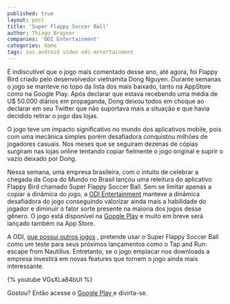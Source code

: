 ```yaml
---
published: true
layout: post
title: 'Super Flappy Soccer Ball'
author: Thiago Brayner
companies: 'ODI Entertainment'
categories: Game
tags: ios android video odi-entertainment
--- 
```

É indiscutível que o jogo mais comentado desse ano, até agora, foi Flappy Bird criado pelo desenvolvedor vietnamita Dong Nguyen. Durante semanas o jogo se manteve no topo da lista dos mais baixado, tanto na AppStore como na Google Play. Após declarar que estava recebendo uma média de U$ 50.000 diários em propaganda, Dong deixou todos em choque ao declarar em seu Twitter que não suportava mais a situação e que havia decidido retirar o jogo das lojas.
 
O jogo teve um impacto significativo no mundo dos aplicativos mobile, pois com uma mecânica simples porém desafiadora conquistou milhões de jogadores casuais. Nos meses que se seguiram dezenas de cópias surgiram nas lojas online tentando copiar fielmente o jogo original e suprir o vazio deixado por Dong.
 
Nessa semana, uma empresa brasileira, com o intuito de celebrar a chegada da Copa do Mundo no Brasil lançou uma releitura do aplicativo Flappy Bird chamado Super Flappy Soccer Ball. Sem se limitar apenas a copiar a dinâmica do jogo, a [ODI Entertainment](http://www.odientertainment.com/) manteve a dinâmica desafiadora do jogo conseguindo valorizar ainda mais a habilidade do jogador e diminuir o fator sorte presente na maioria dos jogos desse gênero. O jogo está disponível na [Google Play](https://play.google.com/store/apps/details?id=com.odientertainment.superflappysoccerball) e muito em breve será lançado  também na App Store.
 
A ODI, [que possui outros jogos](http://www.odientertainment.com/projetos/) , pretende usar o Super Flappy Soccer Ball como um teste para seus próximos lançamentos como o Tap and Run: escape from Nautillus. Entretanto, se o jogo emplacar nos downloads a empresa investirá em novas features que tornem o jogo ainda mais interessante.
 
{% youtube VGsXLa84bUI %}
 
Gostou? Então acesse o [Google Play ](https://play.google.com/store/apps/details?id=com.odientertainment.superflappysoccerball) e divirta-se.
